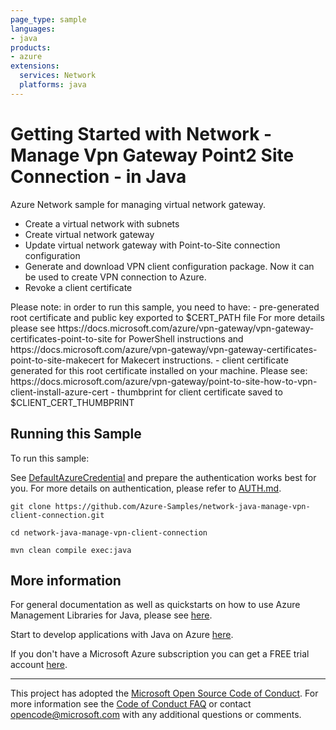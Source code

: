 ```yaml
---
page_type: sample
languages:
- java
products:
- azure
extensions:
  services: Network
  platforms: java
---
```


# Getting Started with Network - Manage Vpn Gateway Point2 Site Connection - in Java #


  Azure Network sample for managing virtual network gateway.
  - Create a virtual network with subnets
  - Create virtual network gateway
  - Update virtual network gateway with Point-to-Site connection configuration
  - Generate and download VPN client configuration package. Now it can be used to create VPN connection to Azure.
  - Revoke a client certificate
  <p>
  Please note: in order to run this sample, you need to have:
  - pre-generated root certificate and public key exported to $CERT_PATH file
  For more details please see https://docs.microsoft.com/azure/vpn-gateway/vpn-gateway-certificates-point-to-site for PowerShell instructions
  and https://docs.microsoft.com/azure/vpn-gateway/vpn-gateway-certificates-point-to-site-makecert for Makecert instructions.
  - client certificate generated for this root certificate installed on your machine.
  Please see: https://docs.microsoft.com/azure/vpn-gateway/point-to-site-how-to-vpn-client-install-azure-cert
  - thumbprint for client certificate saved to $CLIENT_CERT_THUMBPRINT
 

## Running this Sample ##

To run this sample:

See [DefaultAzureCredential](https://github.com/Azure/azure-sdk-for-java/tree/main/sdk/identity/azure-identity#defaultazurecredential) and prepare the authentication works best for you. For more details on authentication, please refer to [AUTH.md](https://github.com/Azure/azure-sdk-for-java/blob/main/sdk/resourcemanager/docs/AUTH.md).

    git clone https://github.com/Azure-Samples/network-java-manage-vpn-client-connection.git

    cd network-java-manage-vpn-client-connection

    mvn clean compile exec:java

## More information ##

For general documentation as well as quickstarts on how to use Azure Management Libraries for Java, please see [here](https://aka.ms/azsdk/java/mgmt).

Start to develop applications with Java on Azure [here](http://azure.com/java).

If you don't have a Microsoft Azure subscription you can get a FREE trial account [here](http://go.microsoft.com/fwlink/?LinkId=330212).

---

This project has adopted the [Microsoft Open Source Code of Conduct](https://opensource.microsoft.com/codeofconduct/). For more information see the [Code of Conduct FAQ](https://opensource.microsoft.com/codeofconduct/faq/) or contact [opencode@microsoft.com](mailto:opencode@microsoft.com) with any additional questions or comments.